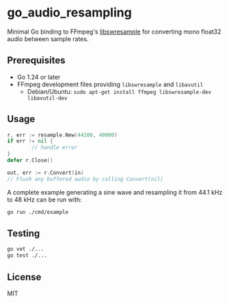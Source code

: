 # go_audio_resampling

Minimal Go binding to FFmpeg's [libswresample](https://ffmpeg.org/libswresample.html) for converting mono float32 audio between sample rates.

## Prerequisites

- Go 1.24 or later
- FFmpeg development files providing `libswresample` and `libavutil`
  - Debian/Ubuntu: `sudo apt-get install ffmpeg libswresample-dev libavutil-dev`

## Usage

```go
r, err := resample.New(44100, 48000)
if err != nil {
        // handle error
}
defer r.Close()

out, err := r.Convert(in)
// Flush any buffered audio by calling Convert(nil)
```

A complete example generating a sine wave and resampling it from 44.1 kHz to
48 kHz can be run with:

```sh
go run ./cmd/example
```

## Testing

```sh
go vet ./...
go test ./...
```

## License

MIT
